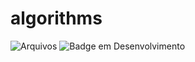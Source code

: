 # algorithms
![Arquivos](https://img.shields.io/github/directory-file-count/ananiaslitz/algorithms)
![Badge em Desenvolvimento](http://img.shields.io/static/v1?label=STATUS&message=EM%20DESENVOLVIMENTO&color=GREEN&style=for-the-badge)
